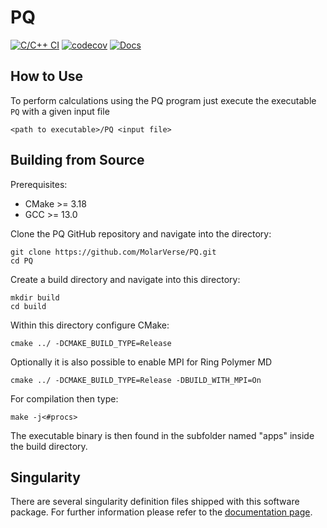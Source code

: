 # PQ

[![C/C++ CI](https://github.com/MolarVerse/PQ/actions/workflows/ci.yml/badge.svg)](https://github.com/MolarVerse/PQ/actions/workflows/ci.yml)
[![codecov](https://codecov.io/gh/MolarVerse/PQ/branch/main/graph/badge.svg?token=5WERM83FI0)](https://codecov.io/gh/MolarVerse/PQ)
[![Docs](https://github.com/MolarVerse/PQ/actions/workflows/jekyll-gh-pages.yml/badge.svg)](https://MolarVerse.github.io/PQ/)


## How to Use

To perform calculations using the PQ program just execute the executable `PQ` with a given input file

    <path to executable>/PQ <input file>

## Building from Source

Prerequisites:
- CMake >= 3.18
- GCC   >= 13.0

Clone the PQ GitHub repository and navigate into the directory:

    git clone https://github.com/MolarVerse/PQ.git
    cd PQ

Create a build directory and navigate into this directory:

    mkdir build
    cd build

Within this directory configure CMake:

    cmake ../ -DCMAKE_BUILD_TYPE=Release

Optionally it is also possible to enable MPI for Ring Polymer MD

    cmake ../ -DCMAKE_BUILD_TYPE=Release -DBUILD_WITH_MPI=On

For compilation then type:

    make -j<#procs>

The executable binary is then found in the subfolder named "apps" inside the build directory.

## Singularity

There are several singularity definition files shipped with this software package. For further information please refer to the [documentation page](https://MolarVerse.github.io/PQ/).









